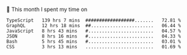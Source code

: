 📅 This month I spent my time on

<!--START_SECTION:waka-->

```text
TypeScript   139 hrs 7 mins  ##################.......   72.81 %
GraphQL      12 hrs 18 mins  ##.......................   06.44 %
JavaScript   8 hrs 43 mins   #........................   04.57 %
JSON         8 hrs 16 mins   #........................   04.33 %
Bash         5 hrs 45 mins   #........................   03.01 %
CSS          3 hrs 13 mins   .........................   01.69 %
```

<!--END_SECTION:waka-->
